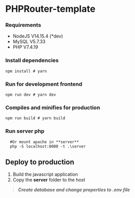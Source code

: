 # PHPRouter-template

### Requirements
- NodeJS V14.15.4 (*dev)
- MySQL V5.7.33
- PHP V7.4.19

### Install dependencies
```shell
npm install # yarn
```

### Run for development frontend
```shell
npm run dev # yarn dev
```

### Compiles and minifies for production
```shell
npm run build # yarn build
```

### Run server php
```shell
  #Or mount apache in **server**
  php -S localhost:8000 -t .\server
```

## Deploy to production
1. Build the javascript application
2. Copy the **server** folder to the host
> ***Create database and change properties to .env file***
